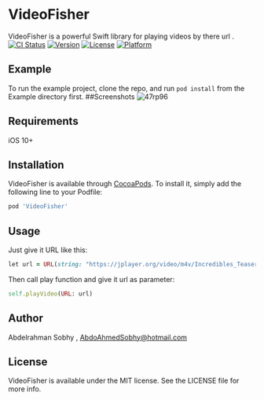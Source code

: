# VideoFisher
VideoFisher is a powerful Swift library for playing videos by there url .
[![CI Status](https://img.shields.io/travis/AbdoAhmedSobhy@hotmail.com/VideoFisher.svg?style=flat)](https://travis-ci.org/AbdoAhmedSobhy@hotmail.com/VideoFisher)
[![Version](https://img.shields.io/cocoapods/v/VideoFisher.svg?style=flat)](https://cocoapods.org/pods/VideoFisher)
[![License](https://img.shields.io/cocoapods/l/VideoFisher.svg?style=flat)](https://cocoapods.org/pods/VideoFisher)
[![Platform](https://img.shields.io/cocoapods/p/VideoFisher.svg?style=flat)](https://cocoapods.org/pods/VideoFisher)

## Example

To run the example project, clone the repo, and run `pod install` from the Example directory first.
##Screenshots
![47rp96](https://user-images.githubusercontent.com/21291866/87088877-d45ad800-c235-11ea-9a8a-477023907fec.gif)
## Requirements
iOS 10+
## Installation

VideoFisher is available through [CocoaPods](https://cocoapods.org). To install
it, simply add the following line to your Podfile:

```ruby
pod 'VideoFisher'
```
## Usage

Just give it URL like this:
```ruby
let url = URL(string: "https://jplayer.org/video/m4v/Incredibles_Teaser.m4v")
```
Then call play function and give it url as parameter:
```ruby
self.playVideo(URL: url)
```

## Author

Abdelrahman Sobhy , AbdoAhmedSobhy@hotmail.com

## License

VideoFisher is available under the MIT license. See the LICENSE file for more info.
